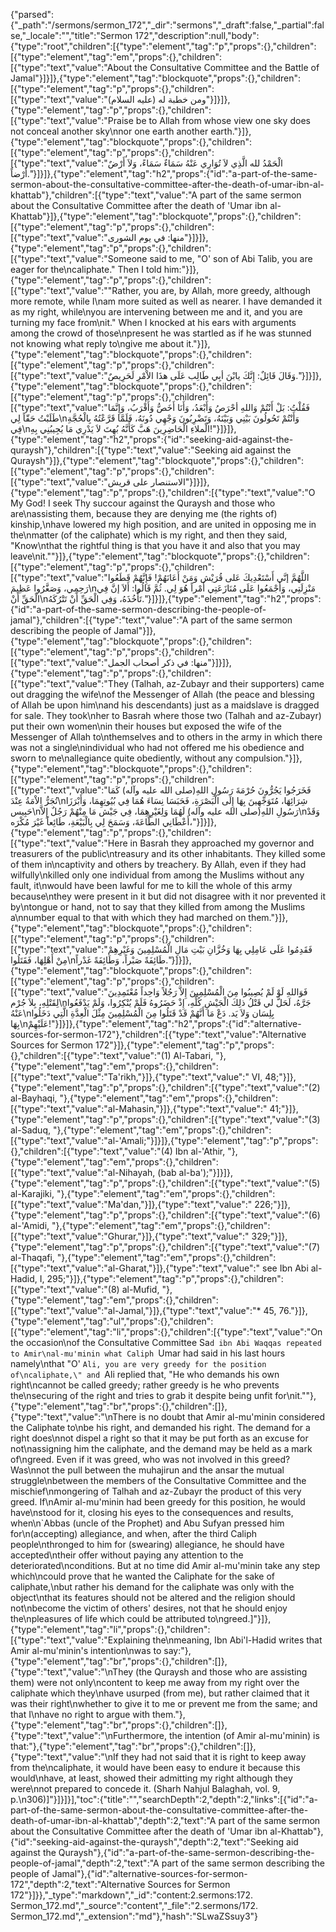 {"parsed":{"_path":"/sermons/sermon_172","_dir":"sermons","_draft":false,"_partial":false,"_locale":"","title":"Sermon 172","description":null,"body":{"type":"root","children":[{"type":"element","tag":"p","props":{},"children":[{"type":"element","tag":"em","props":{},"children":[{"type":"text","value":"About the Consultative Committee and the Battle of Jamal"}]}]},{"type":"element","tag":"blockquote","props":{},"children":[{"type":"element","tag":"p","props":{},"children":[{"type":"text","value":"ومن خطبة له (عليه السلام)"}]}]},{"type":"element","tag":"p","props":{},"children":[{"type":"text","value":"Praise be to Allah from whose view one sky does not conceal another sky\nnor one earth another earth."}]},{"type":"element","tag":"blockquote","props":{},"children":[{"type":"element","tag":"p","props":{},"children":[{"type":"text","value":"الْحَمْدُ لله الَّذِي لاَ تُوَارِي عَنْهُ سَمَاءٌ سَمَاءً، وَلاَ أَرْضٌ أَرْضاً."}]}]},{"type":"element","tag":"h2","props":{"id":"a-part-of-the-same-sermon-about-the-consultative-committee-after-the-death-of-umar-ibn-al-khattab"},"children":[{"type":"text","value":"A part of the same sermon about the Consultative Committee after the death of 'Umar ibn al-Khattab"}]},{"type":"element","tag":"blockquote","props":{},"children":[{"type":"element","tag":"p","props":{},"children":[{"type":"text","value":"منها: في يوم الشورى"}]}]},{"type":"element","tag":"p","props":{},"children":[{"type":"text","value":"Someone  said to me, \"O' son of Abi Talib, you are eager for the\ncaliphate.\" Then I told him:"}]},{"type":"element","tag":"p","props":{},"children":[{"type":"text","value":"\"Rather, you are, by Allah, more greedy, although more remote, while I\nam more suited as well as nearer. I have demanded it as my right, while\nyou are intervening between me and it, and you are turning my face from\nit.\" When I knocked at his ears with arguments among the crowd of those\npresent he was startled as if he was stunned not knowing what reply to\ngive me about it."}]},{"type":"element","tag":"blockquote","props":{},"children":[{"type":"element","tag":"p","props":{},"children":[{"type":"text","value":"وَقَالَ قَائِلٌ: إِنَّكَ يابْنَ أبِي طَالِب عَلَى هذَا الاْمْرِ لَحَرِيصٌ."}]}]},{"type":"element","tag":"blockquote","props":{},"children":[{"type":"element","tag":"p","props":{},"children":[{"type":"text","value":"فَقُلْتُ: بَلْ أَنْتُمْ وَاللهِ أحْرَصُ وَأَبْعَدُ، وَأَنَا أَخَصُّ وَأَقْرَبُ، وَإِنَّمَا طَلَبْتُ حَقّاً لِي\nوَأَنْتُمْ تَحُولُونَ بَيْنِي وَبَيْنَهُ، وَتَضْرِبُونَ وَجْهِي دُونَهُ، فَلَمَّا قَرَّعْتُهُ بِالْحُجَّةِ فِي\nالْملاءِ الْحَاضِرِينَ هَبَّ كَأَنَّهُ بُهِتَ لاَ يَدْرِي مَا يُجِيبُنِي بِهِ!"}]}]},{"type":"element","tag":"h2","props":{"id":"seeking-aid-against-the-quraysh"},"children":[{"type":"text","value":"Seeking aid against the Quraysh"}]},{"type":"element","tag":"blockquote","props":{},"children":[{"type":"element","tag":"p","props":{},"children":[{"type":"text","value":"الاستنصار على قريش"}]}]},{"type":"element","tag":"p","props":{},"children":[{"type":"text","value":"O My God! I seek Thy succour against the Quraysh and those who are\nassisting them, because they are denying me (the rights of) kinship,\nhave lowered my high position, and are united in opposing me in the\nmatter (of the caliphate) which is my right, and then they said, \"Know\nthat the rightful thing is that you have it and also that you may leave\nit.\""}]},{"type":"element","tag":"blockquote","props":{},"children":[{"type":"element","tag":"p","props":{},"children":[{"type":"text","value":"اللَّهُمَّ إنَّي أَسْتَعْدِيكَ عَلى قُرَيْش وَمَنْ أَعَانَهُمْ! فَإِنَّهُمْ قَطَعُوا رَحِمِي، وَصَغَّرُوا عَظِيمَ\nمَنْزِلَتِي، وَأَجْمَعُوا عَلَى مُنَازَعَتِي أَمْراً هُوَ لِي. ثُمَّ قَالُوا: أَلاَ إنَّ فِي الْحَقِّ أَنْ\nتَأْخُذَهُ، وَفِي الْحَقِّ أَنْ تَتْرُكَهُ."}]}]},{"type":"element","tag":"h2","props":{"id":"a-part-of-the-same-sermon-describing-the-people-of-jamal"},"children":[{"type":"text","value":"A part of the same sermon describing the people of Jamal"}]},{"type":"element","tag":"blockquote","props":{},"children":[{"type":"element","tag":"p","props":{},"children":[{"type":"text","value":"منها: في ذكر أصحاب الجمل"}]}]},{"type":"element","tag":"p","props":{},"children":[{"type":"text","value":"They (Talhah, az-Zubayr and their supporters) came out dragging the wife\nof the Messenger of Allah (the peace and blessing of Allah be upon him\nand his descendants) just as a maidslave is dragged for sale. They took\nher to Basrah where those two (Talhah and az-Zubayr) put their own women\nin their houses but exposed the wife of the Messenger of Allah to\nthemselves and to others in the army in which there was not a single\nindividual who had not offered me his obedience and sworn to me\nallegiance quite obediently, without any compulsion."}]},{"type":"element","tag":"blockquote","props":{},"children":[{"type":"element","tag":"p","props":{},"children":[{"type":"text","value":"فَخَرَجُوا يَجُرُّونَ حُرْمَةَ رَسُولِ اللهِ(صلى الله عليه وآله) كَمَا تُجَرُّ الاْمَةُ عِنْدَ\nشِرَائِهَا، مُتَوَجِّهِينَ بِهَا إِلَى الْبَصْرَةِ، فَحَبَسَا نِسَاءَ هُمَا فِي بُيُوتِهِمَا، وَأَبْرَزَا حَبِيس\nرَسُولِ اللهِ(صلى الله عليه وآله) لَهُمَا وَلِغَيْرِهِمَا، فِي جَيْش مَا مِنْهُمْ رَجُلٌ إِلاَّ\nوَقَدْ أَعْطَانِي الطَّاعَةَ، وَسَمَحَ لِي بِالْبَيْعَةِ، طَائِعاً غَيْرَ مُكْرَه،"}]}]},{"type":"element","tag":"p","props":{},"children":[{"type":"text","value":"Here in Basrah they approached my governor and treasurers of the public\ntreasury and its other inhabitants. They killed some of them in\ncaptivity and others by treachery. By Allah, even if they had wilfully\nkilled only one individual from among the Muslims without any fault, it\nwould have been lawful for me to kill the whole of this army because\nthey were present in it but did not disagree with it nor prevented it by\ntongue or hand, not to say that they killed from among the Muslims a\nnumber equal to that with which they had marched on them."}]},{"type":"element","tag":"blockquote","props":{},"children":[{"type":"element","tag":"p","props":{},"children":[{"type":"text","value":"فَقَدِمُوا عَلَى عَامِلِي بِهَا وَخُزَّانِ بَيْتِ مَالِ الْمُسْلِمِينَ وَغَيْرِهِمْ مِنْ أَهْلِهَا، فَقَتَلُوا\nطَائِفَةً صَبْراً، وَطَائِفَةً غَدْراً."}]}]},{"type":"element","tag":"blockquote","props":{},"children":[{"type":"element","tag":"p","props":{},"children":[{"type":"text","value":"فَوَاللهِ لَوْ لَمْ يُصِيبُوا مِنَ الْمُسْلِمِينَ إِلاَّ رَجُلاً وَاحِداً مُعْتَمِدِينَ لِقَتْلِهِ، بِلاَ جُرْم\nجَرَّهُ، لَحَلَّ لي قَتْلُ ذلِكَ الْجَيْشِ كُلِّهِ، إِذْ حَضَرُوهُ فَلَمْ يُنْكِرُوا، وَلَمْ يَدْفَعُوا عَنْهُ\nبِلِسَان وَلاَ يَد. دَعْ مَا أَنَّهُمْ قَدْ قَتَلُوا مِنَ الْمُسْلِمِينَ مِثْلَ الْعِدَّةِ الَّتِي دَخَلُوا بِهَا\nعَلَيْهِمْ!"}]}]},{"type":"element","tag":"h2","props":{"id":"alternative-sources-for-sermon-172"},"children":[{"type":"text","value":"Alternative Sources for Sermon 172"}]},{"type":"element","tag":"p","props":{},"children":[{"type":"text","value":"(1) Al-Tabari, "},{"type":"element","tag":"em","props":{},"children":[{"type":"text","value":"Ta'rikh,"}]},{"type":"text","value":" VI, 48;"}]},{"type":"element","tag":"p","props":{},"children":[{"type":"text","value":"(2) al-Bayhaqi, "},{"type":"element","tag":"em","props":{},"children":[{"type":"text","value":"al-Mahasin,"}]},{"type":"text","value":" 41;"}]},{"type":"element","tag":"p","props":{},"children":[{"type":"text","value":"(3) al-Saduq, "},{"type":"element","tag":"em","props":{},"children":[{"type":"text","value":"al-'Amali;"}]}]},{"type":"element","tag":"p","props":{},"children":[{"type":"text","value":"(4) Ibn al-'Athir, "},{"type":"element","tag":"em","props":{},"children":[{"type":"text","value":"al-Nihayah, (bab al-ba');"}]}]},{"type":"element","tag":"p","props":{},"children":[{"type":"text","value":"(5) al-Karajiki, "},{"type":"element","tag":"em","props":{},"children":[{"type":"text","value":"Ma'dan,"}]},{"type":"text","value":" 226;"}]},{"type":"element","tag":"p","props":{},"children":[{"type":"text","value":"(6) al-'Amidi, "},{"type":"element","tag":"em","props":{},"children":[{"type":"text","value":"Ghurar,"}]},{"type":"text","value":" 329;"}]},{"type":"element","tag":"p","props":{},"children":[{"type":"text","value":"(7) al-Thaqafi, "},{"type":"element","tag":"em","props":{},"children":[{"type":"text","value":"al-Gharat,"}]},{"type":"text","value":" see Ibn Abi al-Hadid, I, 295;"}]},{"type":"element","tag":"p","props":{},"children":[{"type":"text","value":"(8) al-Mufid, "},{"type":"element","tag":"em","props":{},"children":[{"type":"text","value":"al-Jamal,"}]},{"type":"text","value":"* 45, 76."}]},{"type":"element","tag":"ul","props":{},"children":[{"type":"element","tag":"li","props":{},"children":[{"type":"text","value":"On the occasion\nof the Consultative Committee Sa`d ibn Abi Waqqas repeated to Amir\nal-mu'minin what Caliph `Umar had said in his last hours namely\nthat \"O' `Ali, you are very greedy for the position of\ncaliphate,\" and `Ali replied that, \"He who demands his own right\ncannot be called greedy; rather greedy is he who prevents the\nsecuring of the right and tries to grab it despite being unfit for\nit.\""},{"type":"element","tag":"br","props":{},"children":[]},{"type":"text","value":"\nThere is no doubt that Amir al-mu'minin considered the Caliphate to\nbe his right, and demanded his right. The demand for a right does\nnot dispel a right so that it may be put forth as an excuse for not\nassigning him the caliphate, and the demand may be held as a mark of\ngreed. Even if it was greed, who was not involved in this greed? Was\nnot the pull between the muhajirun and the ansar the mutual struggle\nbetween the members of the Consultative Committee and the mischief\nmongering of Talhah and az-Zubayr the product of this very greed. If\nAmir al-mu'minin had been greedy for this position, he would have\nstood for it, closing his eyes to the consequences and results, when\n`Abbas (uncle of the Prophet) and Abu Sufyan pressed him for\n(accepting) allegiance, and when, after the third Caliph people\nthronged to him for (swearing) allegiance, he should have accepted\ntheir offer without paying any attention to the deteriorated\nconditions. But at no time did Amir al-mu'minin take any step which\ncould prove that he wanted the Caliphate for the sake of caliphate,\nbut rather his demand for the caliphate was only with the object\nthat its features should not be altered and the religion should not\nbecome the victim of others' desires, not that he should enjoy the\npleasures of life which could be attributed to\ngreed.]"}]},{"type":"element","tag":"li","props":{},"children":[{"type":"text","value":"Explaining the\nmeaning, Ibn Abi'l-Hadid writes that Amir al-mu'minin's intention\nwas to say:"},{"type":"element","tag":"br","props":{},"children":[]},{"type":"text","value":"\nThey (the Quraysh and those who are assisting them) were not only\ncontent to keep me away from my right over the caliphate which they\nhave usurped (from me), but rather claimed that it was their right\nwhether to give it to me or prevent me from the same; and that I\nhave no right to argue with them."},{"type":"element","tag":"br","props":{},"children":[]},{"type":"text","value":"\nFurthermore, the intention (of Amir al-mu'minin) is that:"},{"type":"element","tag":"br","props":{},"children":[]},{"type":"text","value":"\nIf they had not said that it is right to keep away from the\ncaliphate, it would have been easy to endure it because this would\nhave, at least, showed their admitting my right although they were\nnot prepared to concede it. (Sharh Nahjul Balaghah, vol. 9, p.\n306)]"}]}]}],"toc":{"title":"","searchDepth":2,"depth":2,"links":[{"id":"a-part-of-the-same-sermon-about-the-consultative-committee-after-the-death-of-umar-ibn-al-khattab","depth":2,"text":"A part of the same sermon about the Consultative Committee after the death of 'Umar ibn al-Khattab"},{"id":"seeking-aid-against-the-quraysh","depth":2,"text":"Seeking aid against the Quraysh"},{"id":"a-part-of-the-same-sermon-describing-the-people-of-jamal","depth":2,"text":"A part of the same sermon describing the people of Jamal"},{"id":"alternative-sources-for-sermon-172","depth":2,"text":"Alternative Sources for Sermon 172"}]}},"_type":"markdown","_id":"content:2.sermons:172. Sermon_172.md","_source":"content","_file":"2.sermons/172. Sermon_172.md","_extension":"md"},"hash":"SLwaZSsuy3"}